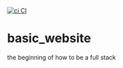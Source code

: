 [![ci CI](https://github.com/Zhenchao-Tim/basic_website/actions/workflows/ci.yml/badge.svg)](https://github.com/Zhenchao-Tim/basic_website/actions/workflows/ci.yml)

# basic_website
the beginning of how to be a full stack

